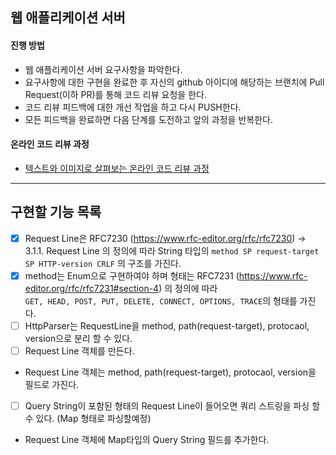 ## 웹 애플리케이션 서버
#### 진행 방법
* 웹 애플리케이션 서버 요구사항을 파악한다.
* 요구사항에 대한 구현을 완료한 후 자신의 github 아이디에 해당하는 브랜치에 Pull Request(이하 PR)를 통해 코드 리뷰 요청을 한다.
* 코드 리뷰 피드백에 대한 개선 작업을 하고 다시 PUSH한다.
* 모든 피드백을 완료하면 다음 단계를 도전하고 앞의 과정을 반복한다.

#### 온라인 코드 리뷰 과정
* [텍스트와 이미지로 살펴보는 온라인 코드 리뷰 과정](https://github.com/next-step/nextstep-docs/tree/master/codereview)

----
## 구현할 기능 목록
- [x] Request Line은 RFC7230 (https://www.rfc-editor.org/rfc/rfc7230) -> 3.1.1. Request Line 의 정의에 따라 String 타입의 `method SP request-target SP HTTP-version CRLF` 의 구조를 가진다.
- [x] method는 Enum으로 구현하여야 하며 형태는 RFC7231 (https://www.rfc-editor.org/rfc/rfc7231#section-4) 의 정의에 따라  
  `GET, HEAD, POST, PUT, DELETE, CONNECT, OPTIONS, TRACE`의 형태를 가진다.
- [ ] HttpParser는 RequestLine을 method, path(request-target), protocaol, version으로 분리 할 수 있다.
- [ ] Request Line 객체를 만든다.
- Request Line 객체는 method, path(request-target), protocaol, version을 필드로 가진다.
- [ ] Query String이 포함된 형태의 Request Line이 들어오면 쿼리 스트링을 파싱 할 수 있다. (Map 형태로 파싱할예정)
- Request Line 객체에 Map타입의 Query String 필드를 추가한다.
        
